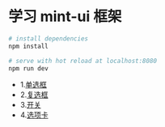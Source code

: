 # 学习 mint-ui 框架

``` bash
# install dependencies
npm install

# serve with hot reload at localhost:8080
npm run dev
```

+ 1.[单选框](https://github.com/mraing/Vue/blob/master/vue-mint/src/components/mint-ui-radio.vue)
+ 2.[复选框](https://github.com/mraing/Vue/blob/master/vue-mint/src/components/mint-ui-checklist.vue)
+ 3.[开关](https://github.com/mraing/Vue/blob/master/vue-mint/src/components/mint-ui-switch.vue)
+ 4.[选项卡](https://github.com/mraing/Vue/blob/master/vue-mint/src/components/mint-ui-tabbar.vue)